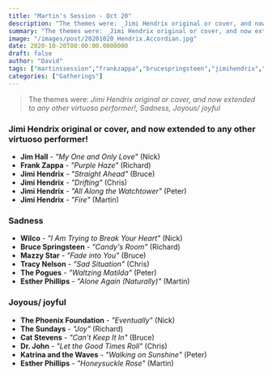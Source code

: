 ```yaml
---
title: "Martin's Session - Oct 20"
description: "The themes were: _Jimi Hendrix original or cover, and now extended to any other virtuoso performer!, Sadness, Joyous/ joyful_"
summary: "The themes were: _Jimi Hendrix original or cover, and now extended to any other virtuoso performer!, Sadness, Joyous/ joyful_"
image: "/images/post/20201020_Hendrix.Accordian.jpg"
date: 2020-10-20T00:00:00.0000000
draft: false
author: "David"
tags: ["martinssession","frankzappa","brucespringsteen","jimihendrix","wilco","thephoenixfoundation","mazzystar","thesundays","catstevens","estherphillips","drjohn","jimhall","thepogues","tracynelson","katrinaandthewaves"]
categories: ["Gatherings"]
---
```

> The themes were: _Jimi Hendrix original or cover, and now extended to any other virtuoso performer!, Sadness, Joyous/ joyful_
### Jimi Hendrix original or cover, and now extended to any other virtuoso performer!
- **Jim Hall** - _"My One and Only Love"_ (Nick)
- **Frank Zappa** - _"Purple Haze"_ (Richard)
- **Jimi Hendrix** - _"Straight Ahead"_ (Bruce)
- **Jimi Hendrix** - _"Drifting"_ (Chris)
- **Jimi Hendrix** - _"All Along the Watchtower"_ (Peter)
- **Jimi Hendrix** - _"Fire"_ (Martin)
### Sadness
- **Wilco** - _"I Am Trying to Break Your Heart"_ (Nick)
- **Bruce Springsteen** - _"Candy's Room"_ (Richard)
- **Mazzy Star** - _"Fade into You"_ (Bruce)
- **Tracy Nelson** - _"Sad Situation"_ (Chris)
- **The Pogues** - _"Waltzing Matilda"_ (Peter)
- **Esther Phillips** - _"Alone Again (Naturally)"_ (Martin)
### Joyous/ joyful
- **The Phoenix Foundation** - _"Eventually"_ (Nick)
- **The Sundays** - _"Joy"_ (Richard)
- **Cat Stevens** - _"Can't Keep It In"_ (Bruce)
- **Dr. John** - _"Let the Good Times Roll"_ (Chris)
- **Katrina and the Waves** - _"Walking on Sunshine"_ (Peter)
- **Esther Phillips** - _"Honeysuckle Rose"_ (Martin)
